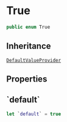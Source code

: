 # True

``` swift
public enum True
```

## Inheritance

[`DefaultValueProvider`](DefaultValueProvider)

## Properties

## \`default\`

``` swift
let `default` = true
```
